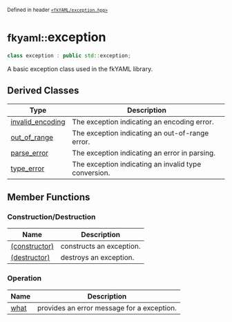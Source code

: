<small>Defined in header [`<fkYAML/exception.hpp>`](https://github.com/fktn-k/fkYAML/blob/develop/include/fkYAML/exception.hpp)</small>

# <small>fkyaml::</small>exception

```cpp
class exception : public std::exception;
```

A basic exception class used in the fkYAML library.

## Derived Classes

| Type                                    | Description                                          |
| --------------------------------------- | ---------------------------------------------------- |
| [invalid_encoding](invalid_encoding.md) | The exception indicating an encoding error.          |
| [out_of_range](out_of_range.md)         | The exception indicating an out-of-range error.      |
| [parse_error](parse_error.md)           | The exception indicating an error in parsing.        |
| [type_error](type_error.md)             | The exception indicating an invalid type conversion. |

## Member Functions

### Construction/Destruction

| Name                            | Description              |
| ------------------------------- | ------------------------ |
| [(constructor)](constructor.md) | constructs an exception. |
| [(destructor)](destructor.md)   | destroys an exception.   |

### Operation

| Name            | Description                                |
| --------------- | ------------------------------------------ |
| [what](what.md) | provides an error message for a exception. |
